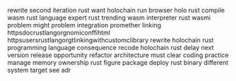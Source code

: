 rewrite second iteration rust want holochain run browser holo rust compile wasm rust language expert rust trending wasm interpreter rust wasmi problem might problem integration promether linking httpsdocrustlangorgnomiconffihtml httpsusersrustlangorgtlinkingwithcustomclibrary rewrite holochain rust programming language consequence recode holochain rust delay next version release opportunity refactor architecture must clear coding practice manage memory ownership rust figure package deploy rust binary different system target see adr